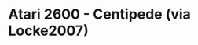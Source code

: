 <!--
id: 340471
link: http://tumblr.atmos.org/post/340471/atari-2600-centipede-via-locke2007
slug: atari-2600-centipede-via-locke2007
date: Sun Mar 25 2007 15:52:21 GMT-0700 (PDT)
publish: 2007-03-025
tags: 
title: Atari 2600 - Centipede (via Locke2007)
-->


Atari 2600 - Centipede (via Locke2007)
======================================



